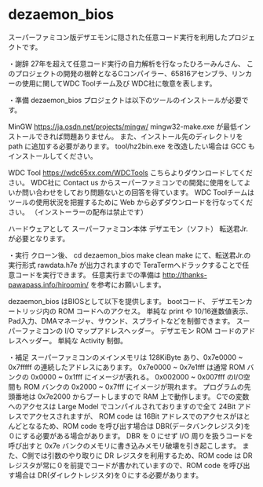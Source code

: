 # dezaemon_bios

スーパーファミコン版デザエモンに隠された任意コード実行を利用したプロジェクトです。

・謝辞
27年を超えて任意コード実行の自力解析を行なったひろーみんさん、
このプロジェクトの開発の根幹となるCコンパイラー、65816アセンブラ、リンカーの使用に関してWDC Toolチーム及び WDC社に敬意を表します。

・準備
dezaemon_bios プロジェクトは以下のツールのインストールが必要です。

MinGW
https://ja.osdn.net/projects/mingw/
mingw32-make.exe が最低インストールできれば問題ありません。
また、インストール先のディレクトリを path に追加する必要があります。
tool/hz2bin.exe を改造したい場合は GCC もインストールしてください。

WDC Tool 
https://wdc65xx.com/WDCTools
こちらよりダウンロードしてください。
WDC社に Contact us からスーパーファミコンでの開発に使用をしてよいか問い合わせをしており問題ないとの回答を得ています。
WDC Toolチームはツールの使用状況を把握するために Web から必ずダウンロードを行なってください。
（インストーラーの配布は禁止です）

ハードウェアとして
スーパーファミコン本体
デザエモン（ソフト）
転送君Jr. が必要となります。

・実行
クローン後、
cd dezaemon_bios
make clean
make
にて、転送君Jr.の実行形式 rawdata.h7e が出力されますので TeraTermへドラックすることで任意コードを実行できます。
任意実行までの準備は
http://thanks-pawapass.info/hiroomin/
を参考にお願いします。

dezaemon_bios はBIOSとして以下を提供します。
bootコード、
デザエモンカートリッジ内の ROM コードへのアクセス。
単純な print や 10/16進数値表示、Pad入力、DMAマネージャ、サウンド、スプライトなどを制御できます。
スーパーファミコンの I/O マップアドレスヘッダー。
デザエモン ROM コードのアドレスヘッダー。
単純な Activity 制御。

・補足
スーパーファミコンのメインメモリは 128KiByte あり、0x7e0000 ~ 0x7fffff の連続したアドレスにあります。
0x7e0000 ~ 0x7e1fff は通常 ROM バンクの 0x0000 ~ 0x1fff にイメージが表れる。
0x002000 ~ 0x007fff のI/O空間も ROM バンクの 0x2000 ~ 0x7fff にイメージが現れます。
プログラムの先頭番地は 0x7e2000 からブートしますので RAM 上で動作します。
Cでの変数へのアクセスは Large Model でコンパイルされておりますので全て 24Bit アドレスでアクセスされますが、
ROM code は 16Bit アドレスでのアクセスがほとんどとなるため、ROM code を呼び出す場合は DBR(データバンクレジスタ)を０にする必要がある場合があります。
DBR を 0 にせず I/O 周りを扱うコードを呼び出すと 0x7e バンクのメモリに書き込みメモリ破壊を引き起こします。
また、C側では引数のやり取りに DR レジスタを利用するため、ROM code は DR レジスタが常に０を前提でコードが書かれていますので、ROM code を呼び出す場合は DR(ダイレクトレジスタ)を０にする必要があります。

